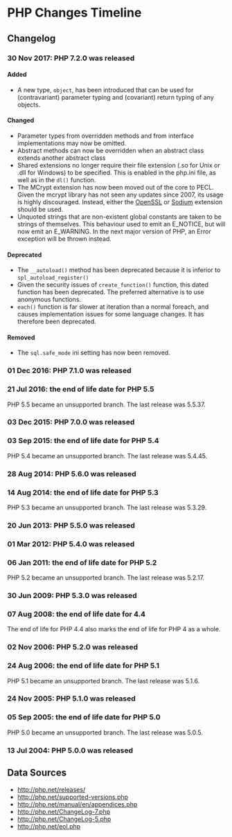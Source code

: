 # PHP Changes Timeline

## Changelog

### 30 Nov 2017: PHP 7.2.0 was released

#### Added
* A new type, `object`, has been introduced that can be used for (contravariant) parameter typing and (covariant) return typing of any objects.

#### Changed
* Parameter types from overridden methods and from interface implementations may now be omitted.
* Abstract methods can now be overridden when an abstract class extends another abstract class
* Shared extensions no longer require their file extension (.so for Unix or .dll for Windows) to be specified. This is enabled in the php.ini file, as well as in the `dl()` function.
* The MCrypt extension has now been moved out of the core to PECL. Given the mcrypt library has not seen any updates since 2007, its usage is highly discouraged. Instead, either the [OpenSSL](http://php.net/manual/en/book.openssl.php) or [Sodium](http://php.net/manual/en/book.sodium.php) extension should be used.
* Unquoted strings that are non-existent global constants are taken to be strings of themselves. This behaviour used to emit an E_NOTICE, but will now emit an E_WARNING. In the next major version of PHP, an Error exception will be thrown instead.

#### Deprecated
* The `__autoload()` method has been deprecated because it is inferior to `spl_autoload_register()` 
* Given the security issues of `create_function()` function, this dated function has been deprecated. The preferred alternative is to use anonymous functions.
* `each()` function is far slower at iteration than a normal foreach, and causes implementation issues for some language changes. It has therefore been deprecated.

#### Removed
* The `sql.safe_mode` ini setting has now been removed.

### 01 Dec 2016: PHP 7.1.0 was released

### 21 Jul 2016: the end of life date for PHP 5.5

PHP 5.5 became an unsupported branch. The last release was 5.5.37.

### 03 Dec 2015: PHP 7.0.0 was released

### 03 Sep 2015: the end of life date for PHP 5.4

PHP 5.4 became an unsupported branch. The last release was 5.4.45.

### 28 Aug 2014: PHP 5.6.0 was released

### 14 Aug 2014: the end of life date for PHP 5.3

PHP 5.3 became an unsupported branch. The last release was 5.3.29.

### 20 Jun 2013: PHP 5.5.0 was released

### 01 Mar 2012: PHP 5.4.0 was released

### 06 Jan 2011: the end of life date for PHP 5.2

PHP 5.2 became an unsupported branch. The last release was 5.2.17.

### 30 Jun 2009: PHP 5.3.0 was released

### 07 Aug 2008: the end of life date for 4.4

The end of life for PHP 4.4 also marks the end of life for PHP 4 as a whole.

### 02 Nov 2006: PHP 5.2.0 was released

### 24 Aug 2006: the end of life date for PHP 5.1 

PHP 5.1 became an unsupported branch. The last release was 5.1.6.

### 24 Nov 2005: PHP 5.1.0 was released

### 05 Sep 2005: the end of life date for PHP 5.0

PHP 5.0 became an unsupported branch. The last release was 5.0.5.

### 13 Jul 2004: PHP 5.0.0 was released

## Data Sources

* http://php.net/releases/
* http://php.net/supported-versions.php
* http://php.net/manual/en/appendices.php
* http://php.net/ChangeLog-7.php
* http://php.net/ChangeLog-5.php
* http://php.net/eol.php
